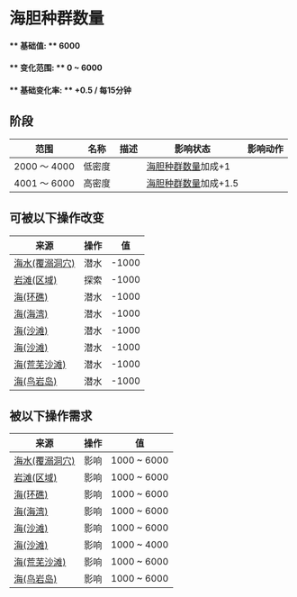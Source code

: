 # 海胆种群数量  
#### ** 基础值: ** 6000   
#### ** 变化范围: ** 0 ~ 6000  
#### ** 基础变化率: ** +0.5 / 每15分钟  
## 阶段  
范围  |  名称  |  描述  |  影响状态  |  影响动作  
----  |  ----  |  ----  |  ----  |  ----  
2000 ～ 4000  |  低密度  |    |  [海胆种群数量](Pop_Urchin.md)加成+1  |    
4001 ～ 6000  |  高密度  |    |  [海胆种群数量](Pop_Urchin.md)加成+1.5  |    
## 可被以下操作改变  
来源  |  操作  |  值  
----  |  ----  |  ----  
[海水(覆溺洞穴)](Sea_Cave.md)  |  潜水  |  -1000  
[岩滩(区域)](Rocks.md)  |  探索  |  -1000  
[海(环礁)](Sea_Atoll.md)  |  潜水  |  -1000  
[海(海湾)](Sea_Bay.md)  |  潜水  |  -1000  
[海(沙滩)](Sea_Beach.md)  |  潜水  |  -1000  
[海(沙滩)](Sea_Cove.md)  |  潜水  |  -1000  
[海(荒芜沙滩)](Sea_DesolateBeach.md)  |  潜水  |  -1000  
[海(鸟岩岛)](Sea_Rocks.md)  |  潜水  |  -1000  
## 被以下操作需求  
来源  |  操作  |  值  
----  |  ----  |  ----  
[海水(覆溺洞穴)](Sea_Cave.md)  |  影响  |  1000 ~ 6000  
[岩滩(区域)](Rocks.md)  |  影响  |  1000 ~ 6000  
[海(环礁)](Sea_Atoll.md)  |  影响  |  1000 ~ 6000  
[海(海湾)](Sea_Bay.md)  |  影响  |  1000 ~ 6000  
[海(沙滩)](Sea_Beach.md)  |  影响  |  1000 ~ 6000  
[海(沙滩)](Sea_Cove.md)  |  影响  |  1000 ~ 4000  
[海(荒芜沙滩)](Sea_DesolateBeach.md)  |  影响  |  1000 ~ 6000  
[海(鸟岩岛)](Sea_Rocks.md)  |  影响  |  1000 ~ 6000  


<script>document.title="海胆种群数量 - 卡牌生存百科 Card Survival Wiki";</script>
